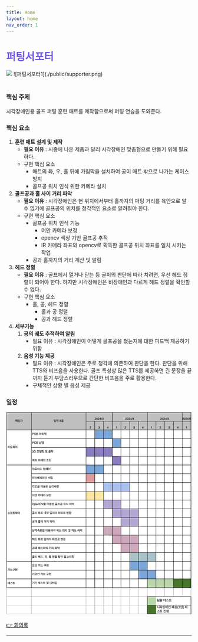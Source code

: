 ```yaml
---
title: Home
layout: home
nav_order: 1
---
```


<h1 style='color: #7153ED; font-weight: bold'>퍼팅서포터</h1>

<image style='width: 50%' src='./public/human.png' />
![퍼팅서포터1](./public/supporter.png)
<br/>
<br/>

### 핵심 주제

시각장애인용 골프 퍼팅 훈련 매트를 제작함으로써 퍼팅 연습을 도와준다.

### 핵심 요소

1. **훈련 매트 설계 및 제작**
   - **필요 이유** : 시중에 나온 제품과 달리 시각장애인 맞춤형으로 만들기 위해 필요하다.
   - 구현 핵심 요소
     - 매트의 좌, 우, 홀 뒤에 가림막을 설치하여 공이 매트 밖으로 나가는 케이스 방지
     - 골프공 위치 인식 위한 카메라 설치
2. **골프공과 홀 사이 거리 파악**
   - **필요 이유** : 시각장애인은 현 위치에서부터 홀까지의 퍼팅 거리를 육안으로 알 수 없기에 골프공의 위치를 청각적인 요소로 알려줘야 한다.
   - 구현 핵심 요소
     - 골프공 위치 인식 기능
       - 어안 카메라 보정
       - opencv 색상 기반 골프공 추적
       - IR 카메라 좌표와 opencv로 획득한 골프공 위치 좌표를 일치 시키는 작업
     - 공과 홀까지의 거리 계산 및 알림
3. **헤드 정렬**
   - **필요 이유** : 골프에서 열거나 닫는 등 골퍼의 판단에 따라 치려면, 우선 헤드 정렬이 되어야 한다. 하지만 시각장애인은 비장애인과 다르게 헤드 정렬을 확인할 수 없다.
   - 구현 핵심 요소
     - 홀, 공, 헤드 정렬
       - 홀과 공 정렬
       - 공과 헤드 정렬
4. **세부기능**
   1. **공의 궤도 추적하여 알림**
      - 필요 이유 : 시각장애인이 어떻게 골프공을 쳤는지에 대한 피드백 제공하기 위함
   2. **음성 기능 제공**
      - 필요 이유 : 시각장애인은 주로 청각에 의존하여 판단을 한다. 판단을 위해 TTS와 비프음을 사용한다. 골프 특성상 많은 TTS를 제공하면 긴 문장을 끝까지 듣기 부담스러우므로 간단한 비프음을 주로 활용한다.
      - 구체적인 상황 별 음성 제공

### 일정

![일정표](./public/schedule.png)

[👉 회의록](https://tech-pioneers.github.io/docs/meeting)

---
